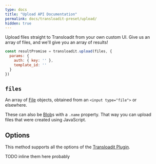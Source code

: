 ```yaml
---
type: docs
title: "Upload API Documentation"
permalink: docs/transloadit-preset/upload/
hidden: true
---
```



Upload files straight to Transloadit from your own custom UI. Give us an array of files, and we'll give you an array of results!

```js
const resultPromise = transloadit.upload(files, {
  params: {
    auth: { key: '' },
    template_id: ''
  }
})
```

## `files`

An array of [File][file] objects, obtained from an `<input type="file">` or elsewhere.

These can also be [Blob][blob]s with a `.name` property. That way you can upload files that were created using JavaScript.

## Options

This method supports all the options of the [Transloadit Plugin][tl-options].

TODO inline them here probably

[file]: https://developer.mozilla.org/en-US/docs/Web/API/File
[blob]: https://developer.mozilla.org/en-US/docs/Web/API/Blob
[tl-options]: /docs/transloadit#options
